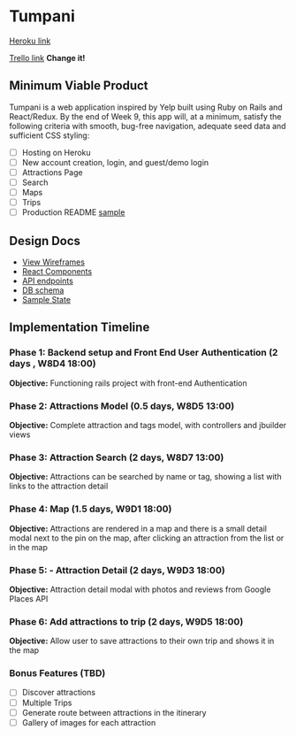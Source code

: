 # Tumpani

[Heroku link][heroku]

[Trello link][trello] **Change it!**

[heroku]: http://www.herokuapp.com
[trello]: https://trello.com/b/bYp6lSoT/tumpani

## Minimum Viable Product

Tumpani is a web application inspired by Yelp built using Ruby on Rails
and React/Redux.  By the end of Week 9, this app will, at a minimum, satisfy the
following criteria with smooth, bug-free navigation, adequate seed data and
sufficient CSS styling:

- [ ] Hosting on Heroku
- [ ] New account creation, login, and guest/demo login
- [ ] Attractions Page
- [ ] Search
- [ ] Maps
- [ ] Trips
- [ ] Production README [sample](docs/production_readme.md)

## Design Docs
* [View Wireframes][wireframes]
* [React Components][components]
* [API endpoints][api-endpoints]
* [DB schema][schema]
* [Sample State][sample-state]

[wireframes]: wireframes
[components]: component-hierarchy.md
[sample-state]: sample-state.md
[api-endpoints]: api-endpoints.md
[schema]: schema.md

## Implementation Timeline

### Phase 1: Backend setup and Front End User Authentication (2 days , W8D4 18:00)

**Objective:** Functioning rails project with front-end Authentication

### Phase 2: Attractions Model (0.5 days, W8D5 13:00)

**Objective:** Complete attraction and tags model, with controllers and jbuilder views

### Phase 3: Attraction Search (2 days, W8D7 13:00)

**Objective:** Attractions can be searched by name or tag, showing a list with links to the attraction detail

### Phase 4: Map (1.5 days, W9D1 18:00)

**Objective:** Attractions are rendered in a map and there is a small detail modal next to the pin on the map, after clicking an attraction from the list or in the map

### Phase 5: - Attraction Detail (2 days, W9D3 18:00)

**Objective:** Attraction detail modal with photos and reviews from Google Places API

### Phase 6: Add attractions to trip (2 days, W9D5 18:00)

**Objective:** Allow user to save attractions to their own trip and shows it in the map


### Bonus Features (TBD)
- [ ] Discover attractions
- [ ] Multiple Trips
- [ ] Generate route between attractions in the itinerary
- [ ] Gallery of images for each attraction
